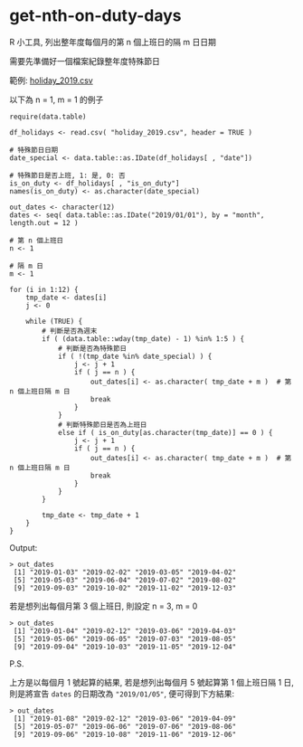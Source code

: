 # get-nth-on-duty-days
R 小工具, 列出整年度每個月的第 n 個上班日的隔 m 日日期

需要先準備好一個檔案紀錄整年度特殊節日

範例: [holiday_2019.csv](https://drive.google.com/open?id=15zSgQuQZSDLyo8EKrq-Tq0Znroup98Ek)

以下為 n = 1, m = 1 的例子
```
require(data.table)

df_holidays <- read.csv( "holiday_2019.csv", header = TRUE )

# 特殊節日日期
date_special <- data.table::as.IDate(df_holidays[ , "date"])

# 特殊節日是否上班, 1: 是, 0: 否
is_on_duty <- df_holidays[ , "is_on_duty"]
names(is_on_duty) <- as.character(date_special)

out_dates <- character(12)
dates <- seq( data.table::as.IDate("2019/01/01"), by = "month", length.out = 12 )

# 第 n 個上班日
n <- 1

# 隔 m 日
m <- 1

for (i in 1:12) {
	tmp_date <- dates[i]
	j <- 0
	
	while (TRUE) {
		# 判斷是否為週末
		if ( (data.table::wday(tmp_date) - 1) %in% 1:5 ) {
			# 判斷是否為特殊節日
			if ( !(tmp_date %in% date_special) ) {
				j <- j + 1
				if ( j == n ) {
					out_dates[i] <- as.character( tmp_date + m )  # 第 n 個上班日隔 m 日
					break
				}
			}
			# 判斷特殊節日是否為上班日
			else if ( is_on_duty[as.character(tmp_date)] == 0 ) {
				j <- j + 1
				if ( j == n ) {
					out_dates[i] <- as.character( tmp_date + m )  # 第 n 個上班日隔 m 日
					break
				}
			}
		}
		
		tmp_date <- tmp_date + 1
	}
}
```

Output:
```
> out_dates
 [1] "2019-01-03" "2019-02-02" "2019-03-05" "2019-04-02"
 [5] "2019-05-03" "2019-06-04" "2019-07-02" "2019-08-02"
 [9] "2019-09-03" "2019-10-02" "2019-11-02" "2019-12-03"
```

若是想列出每個月第 3 個上班日, 則設定 n = 3, m = 0
```
> out_dates
 [1] "2019-01-04" "2019-02-12" "2019-03-06" "2019-04-03"
 [5] "2019-05-06" "2019-06-05" "2019-07-03" "2019-08-05"
 [9] "2019-09-04" "2019-10-03" "2019-11-05" "2019-12-04"
```

P.S.

上方是以每個月 1 號起算的結果, 若是想列出每個月 5 號起算第 1 個上班日隔 1 日, 則是將宣告 ```dates``` 的日期改為 ```"2019/01/05"```, 便可得到下方結果:
```
> out_dates
 [1] "2019-01-08" "2019-02-12" "2019-03-06" "2019-04-09"
 [5] "2019-05-07" "2019-06-06" "2019-07-06" "2019-08-06"
 [9] "2019-09-06" "2019-10-08" "2019-11-06" "2019-12-06"
```
